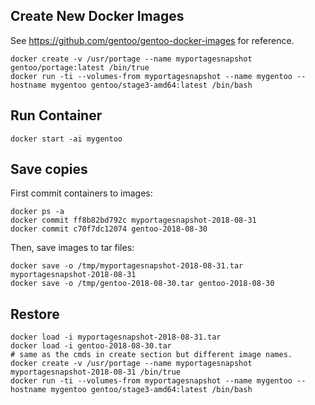 
## Create New Docker Images

See https://github.com/gentoo/gentoo-docker-images for reference.

    docker create -v /usr/portage --name myportagesnapshot gentoo/portage:latest /bin/true
    docker run -ti --volumes-from myportagesnapshot --name mygentoo --hostname mygentoo gentoo/stage3-amd64:latest /bin/bash

## Run Container

    docker start -ai mygentoo

## Save copies

First commit containers to images:

    docker ps -a
    docker commit ff8b82bd792c myportagesnapshot-2018-08-31
    docker commit c70f7dc12074 gentoo-2018-08-30

Then, save images to tar files:

    docker save -o /tmp/myportagesnapshot-2018-08-31.tar myportagesnapshot-2018-08-31
    docker save -o /tmp/gentoo-2018-08-30.tar gentoo-2018-08-30

## Restore

    docker load -i myportagesnapshot-2018-08-31.tar
    docker load -i gentoo-2018-08-30.tar
    # same as the cmds in create section but different image names.
    docker create -v /usr/portage --name myportagesnapshot myportagesnapshot-2018-08-31 /bin/true
    docker run -ti --volumes-from myportagesnapshot --name mygentoo --hostname mygentoo gentoo/stage3-amd64:latest /bin/bash
